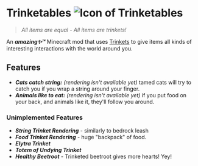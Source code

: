# Trinketables ![Icon of Trinketables](https://raw.githubusercontent.com/LaylaMeower/Trinketables/main/src/main/resources/assets/trinketables/icon.png)
> *All items are equal - All items are trinkets!*

An ***amazing✨™*** Minecraft mod
that uses [Trinkets](https://modrinth.com/mod/trinkets)
to give items all kinds of interesting interactions with the world around you.

## Features
- ***Cats catch string:** (rendering isn't available yet)* tamed cats will try to catch you if you wrap a string around your finger.
- ***Animals like to eat:** (rendering isn't available yet)* if you put food on your back, and animals like it, they'll follow you around.


### Unimplemented Features
- ***String Trinket Rendering*** - similarly to bedrock leash
- ***Food Trinket Rendering*** - huge "backpack" of food.
- ***Elytra Trinket***
- ***Totem of Undying Trinket***
- ***Healthy Beetroot*** - Trinketed beetroot gives more hearts! Yey!
